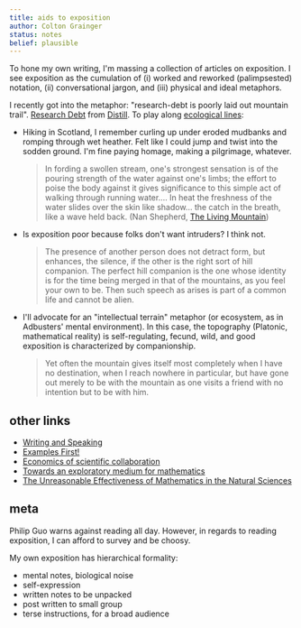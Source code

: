```yaml
---
title: aids to exposition
author: Colton Grainger
status: notes
belief: plausible 
---
```


To hone my own writing, I'm massing a collection of articles on exposition. I see exposition as the cumulation of (i) worked and reworked (palimpsested) notation, (ii) conversational jargon, and (iii) physical and ideal metaphors.

I recently got into the metaphor: "research-debt is poorly laid out mountain trail". [Research Debt](https://distill.pub/2017/research-debt/) from [Distill](https://distill.pub/). To play along [ecological lines](https://web.archive.org/web/20170511203300/http://www.ecology.ethz.ch/education/master-courses/readings-in-environmental-thinking.html): 

- Hiking in Scotland, I remember curling up under eroded mudbanks and romping
  through wet heather. Felt like I could jump and twist into the sodden ground.
  I'm fine paying homage, making a pilgrimage, whatever.

    > In fording a swollen stream, one's strongest sensation is of the pouring strength of the water against one's limbs; the effort to poise the body against it gives significance to this simple act of walking through running water.... In heat the freshness of the water slides over the skin like shadow... the catch in the breath, like a wave held back. (Nan Shepherd, [The Living Mountain](https://www.ethz.ch/content/dam/ethz/special-interest/usys/ites/ecosystem-management-dam/documents/EducationDOC/Readings_DOC/Nan%20Sheperd.pdf))

- Is exposition poor because folks don't want intruders? I think not.

    > The presence of another person does not detract form, but enhances, the silence, if the other is the right sort of hill companion. The perfect hill companion is the one whose identity is for the time being merged in that of the mountains, as you feel your own to be. Then such speech as arises is part of a common life and cannot be alien. 

- I'll advocate for an "intellectual terrain" metaphor (or ecosystem, as in
  Adbusters' mental environment). In this case, the topography (Platonic,
  mathematical reality) is self-regulating, fecund, wild, and good exposition
  is characterized by companionship.

    > Yet often the mountain gives itself most completely when I have no destination, when I reach nowhere in particular, but have gone out merely to be with the mountain as one visits a friend with no intention but to be with him.

## other links

- [Writing and Speaking](http://paulgraham.com/speak.html)
- [Examples First!](https://gowers.wordpress.com/2007/10/19/my-favourite-pedagogical-principle-examples-first/)
- [Economics of scientific collaboration](http://michaelnielsen.org/blog/the-economics-of-scientific-collaboration/)
- [Towards an exploratory medium for mathematics](http://cognitivemedium.com/emm/emm.html)
- [The Unreasonable Effectiveness of Mathematics in the Natural Sciences](https://www.dartmouth.edu/~matc/MathDrama/reading/Wigner.html)

## meta

Philip Guo warns against reading all day. However, in regards to reading
exposition, I can afford to survey and be choosy.

My own exposition has hierarchical formality:

- mental notes, biological noise
- self-expression
- written notes to be unpacked
- post written to small group
- terse instructions, for a broad audience
